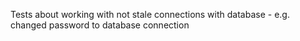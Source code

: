 Tests about working with not stale connections with database - e.g. changed password  to database connection